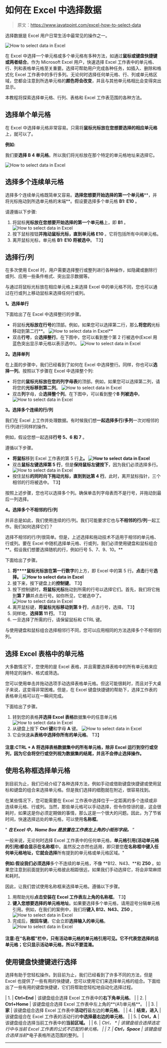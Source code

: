 # 如何在 Excel 中选择数据

> 原文：<https://www.javatpoint.com/excel-how-to-select-data>

选择数据是 Excel 用户日常生活中最常见的操作之一。

![How to select data in Excel](img/879c4a1fca415055561f43ca77702b18.png)

在 Excel 中选择一个单元格或多个单元格有多种方法，如通过**鼠标或键盘快捷键或两者结合**。作为 Microsoft Excel 用户，快速选择 Excel 工作表中的单元格、行、列和表格单元格至关重要。选择可帮助用户完成各种任务，如插入、删除和格式化 Excel 工作表中的多行多列。无论何时选择任何单元格、行、列或单元格区域，您都会注意到所选单元格的**颜色将会改变**，并且与其他单元格相比会变得突出显示。

本教程将探索选择单元格、行列、表格和 Excel 工作表范围的各种方法。

## 选择单个单元格

在 Excel 中选择单元格非常容易。只需将**鼠标光标放在您想要选择的相应单元格**上，就可以了。

**例如:**

我们要**选择 B 4 单元格**。所以我们将光标放在那个特定的单元格地址来选择它。

![How to select data in Excel](img/8c17f0a2ff7ebed6e0f52e1148548e91.png)

## 选择多个连续单元格

选择多个连续单元格既简单又容易。**选择您想要开始选择的第一个单元格****，并将光标拖动到所选单元格的末端**。假设要选择多个单元格 **B1: E10** 。

请遵循以下步骤:

1.  将鼠标**光标放在您想要开始选择的第一个单元格**上，即 **B1** 。
    ![How to select data in Excel](img/d6e58f17e310e949219b882dfd49efa5.png)
2.  按下鼠标按钮**并拖动鼠标光标，直到单元格 E10** 。它将包括所有中间单元格。
3.  离开鼠标光标，单元格 **B1: E10 将被选中**。
    T3】

## 选择行/列

在多次使用 Excel 时，用户需要选择整行或整列进行各种操作，如隐藏或删除行或列、应用一些条件格式、突出显示数据等。

与通过将鼠标光标放在相应单元格上来选择 Excel 中的单元格不同，您也可以通过在行或列上移动鼠标来选择任何行或列。

**1。选择单行**

下面给出了在 Excel 中选择整行的步骤。

*   将鼠标**光标放在行号**的顶部。例如，如果您可以选择第二行，那么**将您的**光标移动到第二行**。
    ![How to select data in Excel](img/85f4e2e64eaa8bd803794f9da6833685.png)**
*   双击**行号**，会**选择整行**。在下图中，您可以看到整个第 2 行被选中(Excel 用蓝色突出显示单元格以表示选中)。
    ![How to select data in Excel](img/eb353874c0597ac2caef1c89b2b65716.png)

**2。选择单列**

在上面的步骤中，我们已经看到了如何在 Excel 中选择整行。同样，你也可以**选择一列**。按照以下步骤在 Excel 中选择整个列:

*   将您的**鼠标光标放在您的列字母表**的顶部。例如，如果您可以选择第二列，请将您的**光标移到第二列**。
    ![How to select data in Excel](img/04fb9f85a387e268026c8028d7ee722b.png)
*   双击**列**字母，会**选择整个列**。在下图中，可以看到整个**B 列被选中**。
    ![How to select data in Excel](img/fd7520a475b68780c125f25d9d4d0e88.png)

**3。选择多个连续的行/列**

我们在 Excel 上工作并处理数据。有时候我们想**一起选择多行/多列**一次对相邻的行/列进行同样的操作。

例如，假设您想一起选择**行号 5、6 和 7** 。

遵循以下步骤。

*   **将鼠标**移到 Excel 工作表的第 5 行**上。
    ![How to select data in Excel](img/ef99e80a283c0d59316757f3c6312f9c.png)**
*   双击**鼠标左键选择第 5 行**，但是**保持鼠标左键按下**，因为我们必须选择多行。
    ![How to select data in Excel](img/f01ceb3fa198f958a4f036544a935a62.png)
*   按住鼠标**的同时向下拖动光标，直到到达第 4 行**。此时，离开鼠标指针，三个相邻的行将被选中。
    T3】

按照上述步骤，您也可以选择多个列。确保单击列字母表而不是行号，并拖动到最后一列选择。

**4。选择多个不相邻的行/列**

并非总是如此，我们使用连续的行/列。我们可能要求它也与**不相邻的行/列**一起工作。我们如何选择它们？

选择不相邻的行/列很简单。但是，上述选择和拖动技术不适用于相邻的单元格、行或列。要在 Excel 中随机选择单元格、行或列，我们必须使用键盘和鼠标组合**。假设我们想要选择随机的行，例如行号 5、7、9、10。**

下面给出了步骤。

1.  **将****鼠标光标放在第一行数字**的上方，即 Excel 中的第 5 行。**点击**行号**选择。
    ![How to select data in Excel](img/3d5483389dc1a27522729dec3e05eb42.png)**
2.  接下来，按下键盘上的**控制键**。
    T3】
3.  按下控制键时，**将鼠标光标**拖动到所需的行号以选择它们。首先，我们将它拖到**第 7 排**并点击行号。如你所见，它被选中了。
    ![How to select data in Excel](img/dfafe95e04a94d45871b8d4ccd393a70.png)
4.  离开鼠标键，**将鼠标光标移动到第 9 行**，点击行号，选择。
    T3】
5.  同样地，**选择第 11 行**。
    T3】
6.  一旦选择了所需的行，请保留鼠标和 CTRL 键。

与使用键盘和鼠标组合选择相邻行不同，您可以应用相同的方法选择多个不相邻的列。

## 选择 Excel 表格中的单元格

大多数情况下，您使用的是 Excel 表格，并且需要选择表格中的所有单元格来应用特定的操作、格式或筛选。

您可以使用单击并拖动选项手动选择表格单元格。但这可能很耗时，而且对于大桌子来说，这变得非常困难。但是，在 Excel 键盘快捷键的帮助下，选择工作表的表格单元格可以在一瞬间完成。

下面给出了步骤。

1.  转到您的表格**并选择 Excel 表格**数据集中的任意单元格
    ![How to select data in Excel](img/b3b676d35a01fb9b9b37b5aa108c8f92.png)
2.  从键盘上按下 **Ctrl 键**和字母 **A** 键。
    ![How to select data in Excel](img/4304a2a632fe9d5d3cc17a5445decbdd.png)
3.  它会快速**从表格中选择你所有的单元格**。
    T3】

#### 注意:CTRL + A 将选择表格数据集中的所有单元格，除非 Excel 运行到空行或空列，因为它会将空行或空列视为数据集的结尾，并且不会停止选择操作。

## 使用名称框选择单元格

到目前为止，我们已经介绍了各种选择方法，例如手动或借助键盘快捷键或使用鼠标和键盘的组合来选择单元格。但是我们选择的细胞就在附近，很容易找到。

在某些情况下，您可能需要在 Excel 工作表中选择位于一定距离的多个连续或非连续单元格、行或列。当然，那些单元格可以手动选择，但令你惊讶的是，这会很耗时，如果这是你必须定期做的事情，那么这是一个很大的问题。因此，为了节省时间，快速选择远处的单元格，可以使用**名称框**。

" ***在 Excel 中，Name Box 是放置在工作表左上角的小矩形字段。*** ”

一般来说，无论何时选择 Excel 工作表中的任何单元格，**单元格引用(活动单元格的引用)都会显示在名称框**中。虽然反之亦然也适用，即只要您**在名称框中键入任何单元格地址，它就会选择**所有提到的单元格或单元格区域。"

**例如:**假设我们必须**选择**多个不连续的单元格，不像 **B12、N43、**和 **Z50** 。如果您注意到前面提到的单元格彼此相距很远，如果我们手动选择它，将会非常麻烦和耗时。

因此，让我们尝试使用名称框来选择单元格。遵循以下步骤。

1.  用帮助光标**点击安装在 Excel 工作表左上角的名称框**。
    T3】
2.  **键入您想要选择的单元格地址**。如果要选择多个单元格，请用逗号分隔单元格引用。例如，在我们的案例中，我们将**键入 B12、N43、Z50** 。
    ![How to select data in Excel](img/959a891670891aa11675460243d7be47.png)
3.  完成后，**按回车键**。它会立即**选择输入的单元格**。
    ![How to select data in Excel](img/df429b2fe3bd407e27205bde1cc010ba.png)

#### 注意:在“名称框”栏中，只有活动单元格的单元格引用可见。它不代表您选择的总单元格；它只显示活动单元格，所以不要混淆。

## 使用键盘快捷键进行选择

选择有助于您轻松操作。到目前为止，我们已经看到了许多不同的方法，但是 Excel 也提供了一些有用的快捷键，您可以使用它们来选择单元格的组合。下面给出了一些有用的键盘快捷键，它们将帮助您轻松地自动化选择过程。

| 1. | **Ctrl+End** | 该键盘组合选择 Excel 工作表中的**右下角单元格**。 |
| 2. | **Ctrl+Home** | 该键盘组合选择 Excel 工作表中左上角的**(A1)单元格**。 |
| 3. | **家** | 该键盘组合选择 Excel 工作表中**活动行**最左边的**单元格**。 |
| 4. | **结束，进入** | 该键盘组合在 Excel 工作表的活动行的**中选择最右边的单元格**。 |
| 5. | **Ctrl，A** | 该键盘组合选择当前工作表中的**当前区域。** |
| 6. | **Ctrl， \** | 该键盘组合**选择选定行中与当前 Excel 工作表的公式**不匹配的单元格。 |
| 7. | **Ctrl，Space** | 该键盘组合选择**当前**电子表格所选范围的整列。 |

* * *
